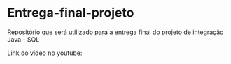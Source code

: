 # Entrega-final-projeto
Repositório que será utilizado para a entrega final do projeto de integração Java - SQL

Link do vídeo no youtube:
